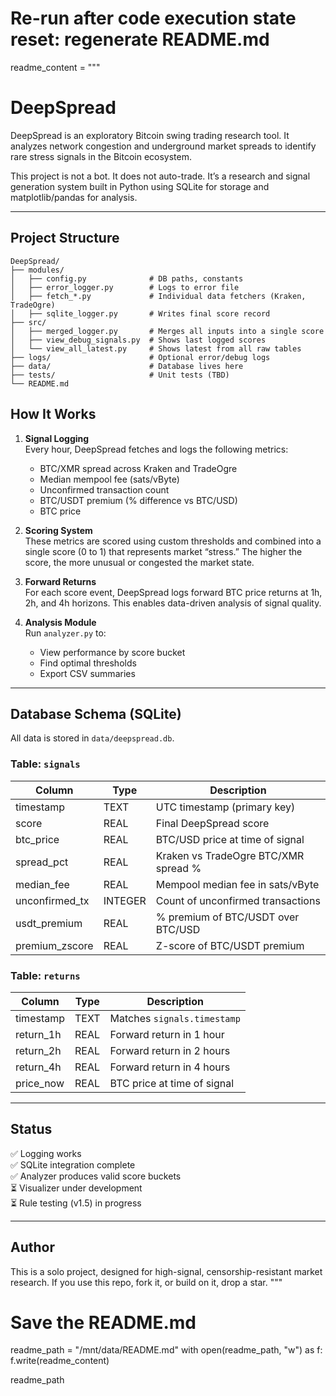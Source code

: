 # Re-run after code execution state reset: regenerate README.md

readme_content = """
# DeepSpread

DeepSpread is an exploratory Bitcoin swing trading research tool. It analyzes network congestion and underground market spreads to identify rare stress signals in the Bitcoin ecosystem.

This project is not a bot. It does not auto-trade. It’s a research and signal generation system built in Python using SQLite for storage and matplotlib/pandas for analysis.

---

## Project Structure

```
DeepSpread/
├── modules/
│   ├── config.py              # DB paths, constants
│   ├── error_logger.py        # Logs to error file
│   ├── fetch_*.py             # Individual data fetchers (Kraken, TradeOgre)
│   ├── sqlite_logger.py       # Writes final score record
├── src/
│   ├── merged_logger.py       # Merges all inputs into a single score
│   ├── view_debug_signals.py  # Shows last logged scores
│   └── view_all_latest.py     # Shows latest from all raw tables
├── logs/                      # Optional error/debug logs
├── data/                      # Database lives here
├── tests/                     # Unit tests (TBD)
└── README.md
```


## How It Works

1. **Signal Logging**  
   Every hour, DeepSpread fetches and logs the following metrics:
   - BTC/XMR spread across Kraken and TradeOgre
   - Median mempool fee (sats/vByte)
   - Unconfirmed transaction count
   - BTC/USDT premium (% difference vs BTC/USD)
   - BTC price

2. **Scoring System**  
   These metrics are scored using custom thresholds and combined into a single score (0 to 1) that represents market “stress.” The higher the score, the more unusual or congested the market state.

3. **Forward Returns**  
   For each score event, DeepSpread logs forward BTC price returns at 1h, 2h, and 4h horizons. This enables data-driven analysis of signal quality.

4. **Analysis Module**  
   Run `analyzer.py` to:
   - View performance by score bucket
   - Find optimal thresholds
   - Export CSV summaries

---

## Database Schema (SQLite)

All data is stored in `data/deepspread.db`.

### Table: `signals`

| Column         | Type    | Description                                 |
|----------------|---------|---------------------------------------------|
| timestamp      | TEXT    | UTC timestamp (primary key)                 |
| score          | REAL    | Final DeepSpread score                      |
| btc_price      | REAL    | BTC/USD price at time of signal             |
| spread_pct     | REAL    | Kraken vs TradeOgre BTC/XMR spread %        |
| median_fee     | REAL    | Mempool median fee in sats/vByte            |
| unconfirmed_tx | INTEGER | Count of unconfirmed transactions           |
| usdt_premium   | REAL    | % premium of BTC/USDT over BTC/USD          |
| premium_zscore | REAL    | Z-score of BTC/USDT premium                 |

### Table: `returns`

| Column       | Type  | Description                      |
|--------------|-------|----------------------------------|
| timestamp    | TEXT  | Matches `signals.timestamp`      |
| return_1h    | REAL  | Forward return in 1 hour         |
| return_2h    | REAL  | Forward return in 2 hours        |
| return_4h    | REAL  | Forward return in 4 hours        |
| price_now    | REAL  | BTC price at time of signal      |

---

## Status

✅ Logging works  
✅ SQLite integration complete  
✅ Analyzer produces valid score buckets  
⏳ Visualizer under development  
⏳ Rule testing (v1.5) in progress

---

## Author

This is a solo project, designed for high-signal, censorship-resistant market research. If you use this repo, fork it, or build on it, drop a star.
"""

# Save the README.md
readme_path = "/mnt/data/README.md"
with open(readme_path, "w") as f:
    f.write(readme_content)

readme_path
